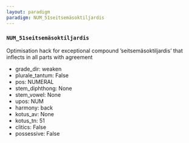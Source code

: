 ```yaml
---
layout: paradigm
paradigm: NUM_51seitsemäsoktiljardis
---
```

### ` NUM_51seitsemäsoktiljardis `

Optimisation hack for exceptional compound ’seitsemäsoktiljardis’ that inflects in all parts with agreement
* grade_dir: weaken
* plurale_tantum: False
* pos: NUMERAL
* stem_diphthong: None
* stem_vowel: None
* upos: NUM
* harmony: back
* kotus_av: None
* kotus_tn: 51
* clitics: False
* possessive: False
